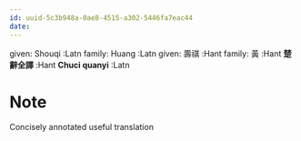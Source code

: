 ```yaml
---
id: uuid-5c3b948a-0ae8-4515-a302-5446fa7eac44
date: 
---
```


given: Shouqi :Latn
family: Huang  :Latn
given: 壽祺 :Hant
family: 黃 :Hant
**楚辭全譯** :Hant
**Chuci quanyi** :Latn
# Note
Concisely annotated useful translation